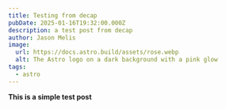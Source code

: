 ```yaml
---
title: Testing from decap
pubDate: 2025-01-16T19:32:00.000Z
description: a test post from decap
author: Jason Melis
image:
  url: https://docs.astro.build/assets/rose.webp
  alt: The Astro logo on a dark background with a pink glow
tags:
  - astro
---
```

**This is a simple test post**
